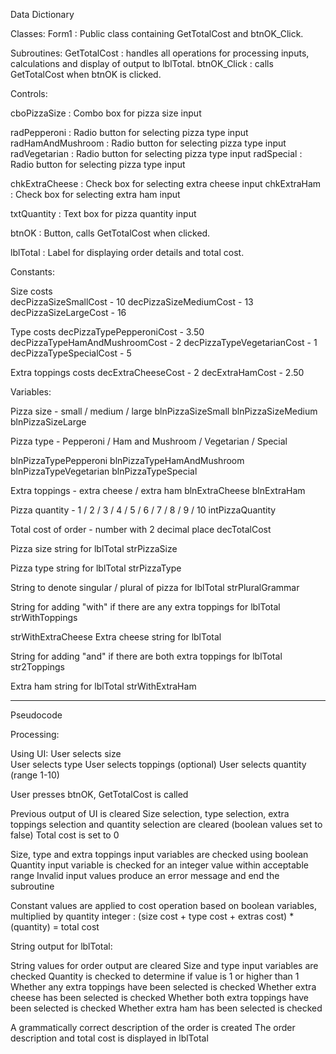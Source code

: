 Data Dictionary

Classes:
Form1 : Public class containing GetTotalCost and btnOK_Click. 

Subroutines:
GetTotalCost : handles all operations for processing inputs, calculations and display of output to lblTotal.
btnOK_Click : calls GetTotalCost when btnOK is clicked.

Controls:

cboPizzaSize : Combo box for pizza size input

radPepperoni : Radio button for selecting pizza type input
radHamAndMushroom : Radio button for selecting pizza type input
radVegetarian : Radio button for selecting pizza type input
radSpecial : Radio button for selecting pizza type input

chkExtraCheese : Check box for selecting extra cheese input
chkExtraHam : Check box for selecting extra ham input

txtQuantity : Text box for pizza quantity input

btnOK : Button, calls GetTotalCost when clicked.

lblTotal : Label for displaying order details and total cost.

Constants: 

Size costs            
decPizzaSizeSmallCost - 10
decPizzaSizeMediumCost - 13
decPizzaSizeLargeCost - 16

Type costs
decPizzaTypePepperoniCost - 3.50
decPizzaTypeHamAndMushroomCost - 2
decPizzaTypeVegetarianCost - 1
decPizzaTypeSpecialCost - 5

Extra toppings costs
decExtraCheeseCost - 2
decExtraHamCost - 2.50

Variables:

Pizza size - small  / medium / large 
blnPizzaSizeSmall
blnPizzaSizeMedium
blnPizzaSizeLarge

Pizza type - Pepperoni / Ham and Mushroom / Vegetarian / Special

blnPizzaTypePepperoni
blnPizzaTypeHamAndMushroom
blnPizzaTypeVegetarian
blnPizzaTypeSpecial


Extra toppings - extra cheese / extra ham
blnExtraCheese
blnExtraHam

Pizza quantity - 1 / 2 / 3 / 4 / 5 / 6 / 7 / 8 / 9 / 10 
intPizzaQuantity

Total cost of order - number with 2 decimal place 
decTotalCost

Pizza size string for lblTotal
strPizzaSize

Pizza type string for lblTotal
strPizzaType

String to denote singular / plural of pizza for lblTotal
strPluralGrammar

String for adding "with" if there are any extra toppings for lblTotal
strWithToppings

strWithExtraCheese
Extra cheese string for lblTotal

String for adding "and" if there are both extra toppings for lblTotal
str2Toppings

Extra ham string for lblTotal
strWithExtraHam





------------------------


Pseudocode

Processing:

Using UI:
User selects size  
User selects type
User selects toppings (optional)
User selects quantity (range 1-10)

User presses btnOK, GetTotalCost is called

Previous output of UI is cleared
Size selection, type selection, extra toppings selection and quantity selection are cleared (boolean values set to false)
Total cost is set to 0

Size, type and extra toppings input variables are checked using boolean
Quantity input variable is checked for an integer value within acceptable range
Invalid input values produce an error message and end the subroutine


Constant values are applied to cost operation based on boolean variables, multiplied by quantity integer :
(size cost + type cost + extras cost) * (quantity) = total cost


String output for lblTotal:

String values for order output are cleared
Size and type input variables are checked
Quantity is checked to determine if value is 1 or higher than 1
Whether any extra toppings have been selected is checked
Whether extra cheese has been selected is checked
Whether both extra toppings have been selected is checked
Whether extra ham has been selected is checked

A grammatically correct description of the order is created
The order description and total cost is displayed in lblTotal
